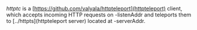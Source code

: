 *httptc* is a [https://github.com/valyala/httpteleport](httpteleport) client,
which accepts incoming HTTP requests on -listenAddr and teleports them
to [../httpts](httpteleport server) located at -serverAddr.
